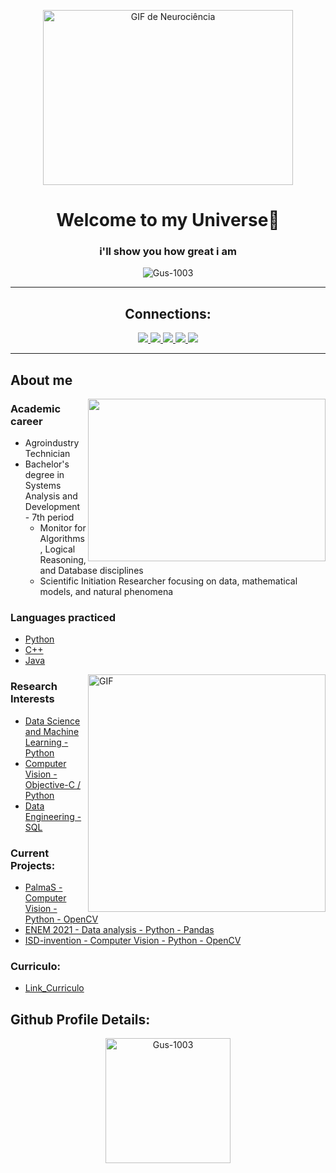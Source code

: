 
<p align="center">
  <img src="https://media.giphy.com/media/l41lJ8ywG1ncm9FXW/giphy.gif" width="400" height="280" alt="GIF de Neurociência">
</p>

<h1 align="center"> Welcome to my Universe👋 </h1>

<h3 align="center">i'll show you how  great i am</h3>
<p align="center"> <img src="https://komarev.com/ghpvc/?username=Gus-1003" alt="Gus-1003" /> </p>
  
<hr>
<h2 align="center">Connections:</h2>

<p align="center">
  <a href="https://www.instagram.com/gustavogm21">
    <img src="https://img.shields.io/badge/Instagram-E4405F?style=flatsquare&logo=instagram&logoColor=white&link=https://www.instagram.com/gustavogm21">
  </a>
  <a href="https://www.linkedin.com/in/gustavo-maciel-226937205/">
    <img src="https://img.shields.io/badge/-LinkedIn-blue?style=flat-square&logo=Linkedin&logoColor=white&link=https://www.linkedin.com/in/gustavo-maciel-226937205/">
  </a>
  <a href="https://medium.com/@Gus-1003">
    <img src="https://img.shields.io/badge/Medium-12100E?style=flat-square&logo=medium&logoColor=white&link=https://medium.com/@Gus-1003">
  </a>
  <a href="mailto:gm88605363@gmail.com">
    <img src="https://img.shields.io/badge/-Gmail-c14438?style=flat-square&logo=Gmail&logoColor=white&link=mailto:gm88605363@gmail.com">
  </a>
  <a href="https://www.kaggle.com/gustavomaciel0310">
    <img src="https://img.shields.io/badge/Kaggle-20BEFF?style=flat-square&logo=Kaggle&logoColor=white&link=https://www.kaggle.com/gustavomaciel0310">
  </a>
</p>

<hr>

## About me

<img src="https://media4.giphy.com/media/qgQUggAC3Pfv687qPC/giphy.gif" align="right" width="380" height="260"/>

### Academic career
- Agroindustry Technician
- Bachelor's degree in Systems Analysis and Development - 7th period
    - Monitor for Algorithms, Logical Reasoning, and Database disciplines
    - Scientific Initiation Researcher focusing on data, mathematical models, and natural phenomena

### Languages practiced
- [Python](https://github.com/Gus-1003/Python_Experimentos)
- [C++](https://github.com/Gus-1003/C_Experimentos)
- [Java](https://github.com/Gus-1003/Java_Experimentos)

<img src="https://media.giphy.com/media/7NS9RAepPQ0HJ85qJz/giphy-downsized-large.gif" align="right" width="380" height="380" alt="GIF">

### Research Interests
- [Data Science and Machine Learning - Python](https://github.com/Gus-1003/DataScience)
- [Computer Vision - Objective-C / Python](https://github.com/Gus-1003/Processamento-Digital-de-Imagem)
- [Data Engineering - SQL](https://github.com/Gus-1003/Modelos_e_Scripts_SQL)

### Current Projects:
- [PalmaS - Computer Vision - Python - OpenCV](https://github.com/Gus-1003/Projeto_PalmaS)
- [ENEM 2021 - Data analysis - Python - Pandas](https://github.com/Gus-1003/ENEM_2021-Data_analysis)
- [ISD-invention - Computer Vision - Python - OpenCV](https://github.com/Gus-1003/ISD-invention)

### Curriculo:
- [Link_Curriculo](https://drive.google.com/file/d/1iJbpQI5Z6mVQiJdPwdQiiDTzZ2hPP-rR/view?usp=sharing)

## Github Profile Details:
<p align="center">
  <img height="200em" src="https://github-profile-summary-cards.vercel.app/api/cards/profile-details?username=Gus-1003&theme=github_dark" alt="Gus-1003" align = "center"/>
</p>


